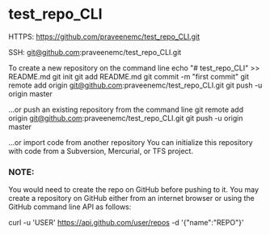 # test_repo_CLI

HTTPS:
https://github.com/praveenemc/test_repo_CLI.git

SSH:
git@github.com:praveenemc/test_repo_CLI.git

To create a new repository on the command line
echo "# test_repo_CLI" >> README.md
git init
git add README.md
git commit -m "first commit"
git remote add origin git@github.com:praveenemc/test_repo_CLI.git
git push -u origin master


…or push an existing repository from the command line
git remote add origin git@github.com:praveenemc/test_repo_CLI.git
git push -u origin master

…or import code from another repository
You can initialize this repository with code from a Subversion, Mercurial, or TFS project.

### NOTE:

You would need to create the repo on GitHub before pushing to it.
You may create a repository on GitHub either from an internet browser or using the GitHub command line API as follows:

curl -u 'USER' https://api.github.com/user/repos -d '{"name":"REPO"}'
